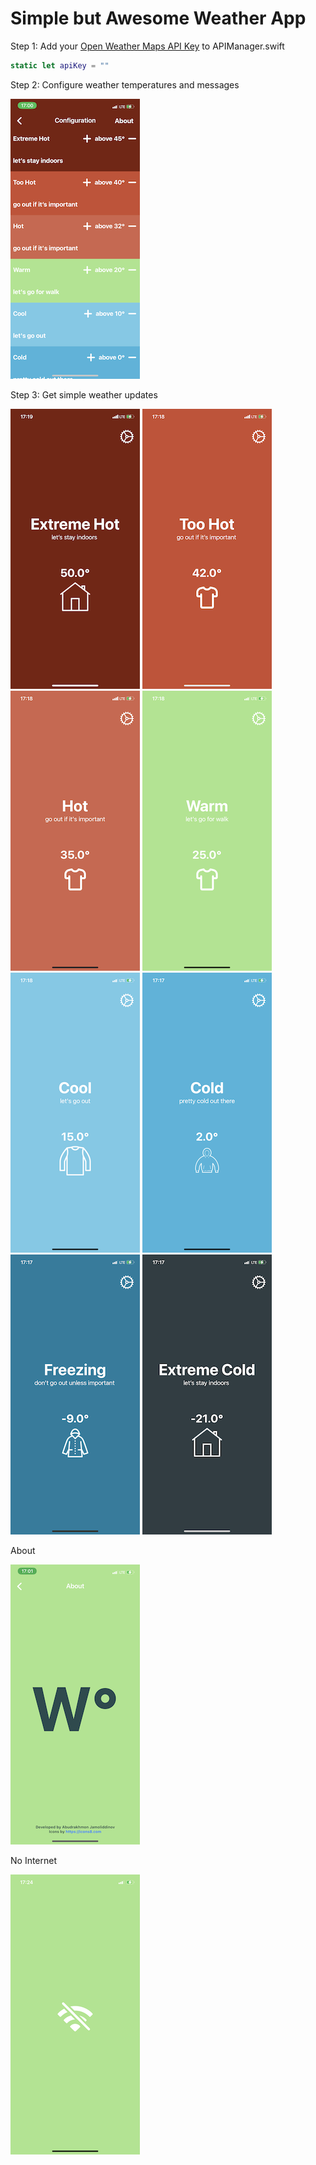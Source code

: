 # Simple but Awesome Weather App 

Step 1: Add your [Open Weather Maps API Key](https://pages.github.com/) to APIManager.swift

```swift
static let apiKey = ""
```

Step 2: Configure weather temperatures and messages 

![Scalding Logo](https://github.com/milano95a/WeatherAppSwiftUI/blob/master/WeatherAppSwiftUI/Screenshots/configuration.PNG) 

Step 3: Get simple weather updates 

![Scalding Logo](https://github.com/milano95a/WeatherAppSwiftUI/blob/master/WeatherAppSwiftUI/Screenshots/extreme%20hot.PNG)
![Scalding Logo](https://github.com/milano95a/WeatherAppSwiftUI/blob/master/WeatherAppSwiftUI/Screenshots/too%20hot.PNG)
![Scalding Logo](https://github.com/milano95a/WeatherAppSwiftUI/blob/master/WeatherAppSwiftUI/Screenshots/hot.PNG)
![Scalding Logo](https://github.com/milano95a/WeatherAppSwiftUI/blob/master/WeatherAppSwiftUI/Screenshots/warm.PNG)
![Scalding Logo](https://github.com/milano95a/WeatherAppSwiftUI/blob/master/WeatherAppSwiftUI/Screenshots/cool.PNG)
![Scalding Logo](https://github.com/milano95a/WeatherAppSwiftUI/blob/master/WeatherAppSwiftUI/Screenshots/cold.PNG)
![Scalding Logo](https://github.com/milano95a/WeatherAppSwiftUI/blob/master/WeatherAppSwiftUI/Screenshots/freezing.PNG)
![Scalding Logo](https://github.com/milano95a/WeatherAppSwiftUI/blob/master/WeatherAppSwiftUI/Screenshots/extreme%20cold.PNG)

About

![Scalding Logo](https://github.com/milano95a/WeatherAppSwiftUI/blob/master/WeatherAppSwiftUI/Screenshots/about.PNG)

No Internet 

![Scalding Logo](https://github.com/milano95a/WeatherAppSwiftUI/blob/master/WeatherAppSwiftUI/Screenshots/no%20internet.PNG)
